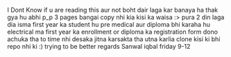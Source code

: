 I Dont Know if u are reading this aur not boht dair laga kar banaya ha thak gya hu abhi p_p 3 pages bangai copy nhi kia kisi ka waisa :> pura 2 din laga dia isma first year ka student hu pre medical aur diploma bhi karaha hu electrical ma first year ka enrollment or diploma ka registration form dono achuka tha to time nhi desaka jitna karsakta tha utna karlia clone kisi ki bhi repo nhi ki :) trying to be better
regards 
Sanwal iqbal friday 9-12
